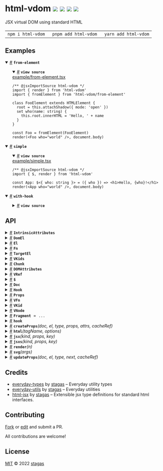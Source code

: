 <h1>
html-vdom <a href="https://npmjs.org/package/html-vdom"><img src="https://img.shields.io/badge/npm-v2.2.1-F00.svg?colorA=000"/></a> <a href="src"><img src="https://img.shields.io/badge/loc-507-FFF.svg?colorA=000"/></a> <a href="https://cdn.jsdelivr.net/npm/html-vdom@2.2.1/dist/html-vdom.min.js"><img src="https://img.shields.io/badge/brotli-2.3K-333.svg?colorA=000"/></a> <a href="LICENSE"><img src="https://img.shields.io/badge/license-MIT-F0B.svg?colorA=000"/></a>
</h1>

<p></p>

JSX virtual DOM using standard HTML

<h4>
<table><tr><td title="Triple click to select and copy paste">
<code>npm i html-vdom </code>
</td><td title="Triple click to select and copy paste">
<code>pnpm add html-vdom </code>
</td><td title="Triple click to select and copy paste">
<code>yarn add html-vdom</code>
</td></tr></table>
</h4>

## Examples

<details id="example$from-element" title="from-element" open><summary><span><a href="#example$from-element">#</a></span>  <code><strong>from-element</strong></code></summary>  <ul>    <details id="source$from-element" title="from-element source code" open><summary><span><a href="#source$from-element">#</a></span>  <code><strong>view source</strong></code></summary>  <a href="example/from-element.tsx">example/from-element.tsx</a>  <p>

```tsx
/** @jsxImportSource html-vdom */
import { render } from 'html-vdom'
import { fromElement } from 'html-vdom/from-element'

class FooElement extends HTMLElement {
  root = this.attachShadow({ mode: 'open' })
  set who(name: string) {
    this.root.innerHTML = 'Hello, ' + name
  }
}

const Foo = fromElement(FooElement)
render(<Foo who="world" />, document.body)
```

</p>
</details></ul></details><details id="example$simple" title="simple" open><summary><span><a href="#example$simple">#</a></span>  <code><strong>simple</strong></code></summary>  <ul>    <details id="source$simple" title="simple source code" open><summary><span><a href="#source$simple">#</a></span>  <code><strong>view source</strong></code></summary>  <a href="example/simple.tsx">example/simple.tsx</a>  <p>

```tsx
/** @jsxImportSource html-vdom */
import { $, render } from 'html-vdom'

const App: $<{ who: string }> = ({ who }) => <h1>Hello, {who}!</h1>
render(<App who="world" />, document.body)
```

</p>
</details></ul></details><details id="example$with-hook" title="with-hook" open><summary><span><a href="#example$with-hook">#</a></span>  <code><strong>with-hook</strong></code></summary>  <ul>    <details id="source$with-hook" title="with-hook source code" ><summary><span><a href="#source$with-hook">#</a></span>  <code><strong>view source</strong></code></summary>  <a href="example/with-hook.tsx">example/with-hook.tsx</a>  <p>

```tsx
/** @jsxImportSource html-vdom */
import { $, Hook, hook, render } from 'html-vdom'

let greeting = 'Hello'
let update: Hook

const App: $<{ who: string }> = ({ who }) => {
  update = hook
  return <h1>{greeting}, {who}!</h1>
}

render(<App who="world" />, document.body)

setTimeout(() => {
  greeting = 'Hiya'
  update()
}, 500)
```

</p>
</details></ul></details>

## API

<p>  <details id="IntrinsicAttributes$137" title="Interface" ><summary><span><a href="#IntrinsicAttributes$137">#</a></span>  <code><strong>IntrinsicAttributes</strong></code>    </summary>  <a href="src/jsx-runtime.ts#L33">src/jsx-runtime.ts#L33</a>  <ul>        <p>  <details id="innerHTML$151" title="Property" ><summary><span><a href="#innerHTML$151">#</a></span>  <code><strong>innerHTML</strong></code>     &ndash; Sets the <code>innerHTML</code> of an element to the <strong>exact</strong> string <strong>without</strong> escaping.</summary>  <a href="src/jsx-runtime.ts#L65">src/jsx-runtime.ts#L65</a>  <ul><p>string</p>        </ul></details><details id="onref$140" title="Method" ><summary><span><a href="#onref$140">#</a></span>  <code><strong>onref</strong></code><em>(el)</em>     &ndash; Custom hook for when element is created.</summary>  <a href="src/jsx-runtime.ts#L49">src/jsx-runtime.ts#L49</a>  <ul>    <p>    <details id="el$142" title="Parameter" ><summary><span><a href="#el$142">#</a></span>  <code><strong>el</strong></code>    </summary>    <ul><p>any</p>        </ul></details>  <p><strong>onref</strong><em>(el)</em>  &nbsp;=&gt;  <ul>void | <details id="__type$143" title="Function" ><summary><span><a href="#__type$143">#</a></span>  <em>()</em>    </summary>    <ul>    <p>      <p><strong></strong><em>()</em>  &nbsp;=&gt;  <ul>void</ul></p></p>    </ul></details></ul></p></p>    </ul></details><details id="onunref$145" title="Method" ><summary><span><a href="#onunref$145">#</a></span>  <code><strong>onunref</strong></code><em>(el)</em>     &ndash; Custom hook for when element is removed.</summary>  <a href="src/jsx-runtime.ts#L54">src/jsx-runtime.ts#L54</a>  <ul>    <p>    <details id="el$147" title="Parameter" ><summary><span><a href="#el$147">#</a></span>  <code><strong>el</strong></code>    </summary>    <ul><p>any</p>        </ul></details>  <p><strong>onunref</strong><em>(el)</em>  &nbsp;=&gt;  <ul>void | <details id="__type$148" title="Function" ><summary><span><a href="#__type$148">#</a></span>  <em>()</em>    </summary>    <ul>    <p>      <p><strong></strong><em>()</em>  &nbsp;=&gt;  <ul>void</ul></p></p>    </ul></details></ul></p></p>    </ul></details></p></ul></details>  <details id="DomEl$155" title="TypeAlias" ><summary><span><a href="#DomEl$155">#</a></span>  <code><strong>DomEl</strong></code>    </summary>  <a href="src/jsx-runtime.ts#L94">src/jsx-runtime.ts#L94</a>  <ul><p><span>Element</span> | <span>CharacterData</span> | <span>ChildNode</span></p>        </ul></details>  <details id="El$153" title="TypeAlias" ><summary><span><a href="#El$153">#</a></span>  <code><strong>El</strong></code>    </summary>  <a href="src/jsx-runtime.ts#L95">src/jsx-runtime.ts#L95</a>  <ul><p><a href="#DomEl$155">DomEl</a> | <a href="#Chunk$61">Chunk</a></p>        </ul></details>  <details id="Fn$133" title="TypeAlias" ><summary><span><a href="#Fn$133">#</a></span>  <code><strong>Fn</strong></code>    </summary>  <a href="src/jsx-runtime.ts#L81">src/jsx-runtime.ts#L81</a>  <ul><p><details id="__type$134" title="Function" ><summary><span><a href="#__type$134">#</a></span>  <em>(args)</em>    </summary>    <ul>    <p>    <details id="args$136" title="Parameter" ><summary><span><a href="#args$136">#</a></span>  <code><strong>args</strong></code>    </summary>    <ul><p>any</p>        </ul></details>  <p><strong></strong><em>(args)</em>  &nbsp;=&gt;  <ul>any</ul></p></p>    </ul></details></p>        </ul></details>  <details id="TargetEl$152" title="TypeAlias" ><summary><span><a href="#TargetEl$152">#</a></span>  <code><strong>TargetEl</strong></code>    </summary>  <a href="src/jsx-runtime.ts#L96">src/jsx-runtime.ts#L96</a>  <ul><p><a href="#El$153">El</a> | <span>DocumentFragment</span></p>        </ul></details>  <details id="VKids$126" title="TypeAlias" ><summary><span><a href="#VKids$126">#</a></span>  <code><strong>VKids</strong></code>    </summary>  <a href="src/jsx-runtime.ts#L85">src/jsx-runtime.ts#L85</a>  <ul><p><a href="#VKid$43">VKid</a>  [] &amp; <span>Partial</span>&lt;{<p>  <details id="dom$129" title="Property" ><summary><span><a href="#dom$129">#</a></span>  <code><strong>dom</strong></code>    </summary>  <a href="src/jsx-runtime.ts#L89">src/jsx-runtime.ts#L89</a>  <ul><p><a href="#El$153">El</a>  []</p>        </ul></details><details id="flatDom$130" title="Property" ><summary><span><a href="#flatDom$130">#</a></span>  <code><strong>flatDom</strong></code>    </summary>  <a href="src/jsx-runtime.ts#L90">src/jsx-runtime.ts#L90</a>  <ul><p><a href="#DomEl$155">DomEl</a>  []</p>        </ul></details><details id="keyed$131" title="Property" ><summary><span><a href="#keyed$131">#</a></span>  <code><strong>keyed</strong></code>    </summary>  <a href="src/jsx-runtime.ts#L91">src/jsx-runtime.ts#L91</a>  <ul><p><span>Map</span>&lt;string, number&gt;</p>        </ul></details><details id="mapped$132" title="Property" ><summary><span><a href="#mapped$132">#</a></span>  <code><strong>mapped</strong></code>    </summary>  <a href="src/jsx-runtime.ts#L92">src/jsx-runtime.ts#L92</a>  <ul><p><span>Map</span>&lt;<a href="#El$153">El</a>, <a href="#VKid$43">VKid</a>&gt;</p>        </ul></details><details id="running$128" title="Property" ><summary><span><a href="#running$128">#</a></span>  <code><strong>running</strong></code>    </summary>  <a href="src/jsx-runtime.ts#L88">src/jsx-runtime.ts#L88</a>  <ul><p>boolean</p>        </ul></details></p>}&gt;</p>        </ul></details><details id="Chunk$61" title="Class" ><summary><span><a href="#Chunk$61">#</a></span>  <code><strong>Chunk</strong></code>    </summary>  <a href="src/jsx-runtime.ts#L126">src/jsx-runtime.ts#L126</a>  <ul>        <p>  <details id="constructor$62" title="Constructor" ><summary><span><a href="#constructor$62">#</a></span>  <code><strong>constructor</strong></code><em>(arrayLength)</em>    </summary>    <ul>    <p>  <details id="new Chunk$63" title="ConstructorSignature" ><summary><span><a href="#new Chunk$63">#</a></span>  <code><strong>new Chunk</strong></code><em>()</em>    </summary>    <ul><p><a href="#Chunk$61">Chunk</a></p>      <p>  <details id="arrayLength$64" title="Parameter" ><summary><span><a href="#arrayLength$64">#</a></span>  <code><strong>arrayLength</strong></code>    </summary>    <ul><p>number</p>        </ul></details></p>  </ul></details></p>    </ul></details><details id="dom$66" title="Property" ><summary><span><a href="#dom$66">#</a></span>  <code><strong>dom</strong></code>  <span><span>&nbsp;=&nbsp;</span>  <code>[]</code></span>  </summary>  <a href="src/jsx-runtime.ts#L128">src/jsx-runtime.ts#L128</a>  <ul><p><a href="#El$153">El</a>  []</p>        </ul></details><details id="firstChild$65" title="Property" ><summary><span><a href="#firstChild$65">#</a></span>  <code><strong>firstChild</strong></code>    </summary>  <a href="src/jsx-runtime.ts#L127">src/jsx-runtime.ts#L127</a>  <ul><p>any</p>        </ul></details><details id="last$67" title="Accessor" ><summary><span><a href="#last$67">#</a></span>  <code><strong>last</strong></code>    </summary>  <a href="src/jsx-runtime.ts#L129">src/jsx-runtime.ts#L129</a>  <ul>        </ul></details><details id="nextSibling$69" title="Accessor" ><summary><span><a href="#nextSibling$69">#</a></span>  <code><strong>nextSibling</strong></code>    </summary>  <a href="src/jsx-runtime.ts#L132">src/jsx-runtime.ts#L132</a>  <ul>        </ul></details><details id="after$74" title="Method" ><summary><span><a href="#after$74">#</a></span>  <code><strong>after</strong></code><em>(x)</em>    </summary>  <a href="src/jsx-runtime.ts#L141">src/jsx-runtime.ts#L141</a>  <ul>    <p>    <details id="x$76" title="Parameter" ><summary><span><a href="#x$76">#</a></span>  <code><strong>x</strong></code>    </summary>    <ul><p><span>Node</span></p>        </ul></details>  <p><strong>after</strong><em>(x)</em>  &nbsp;=&gt;  <ul>void</ul></p></p>    </ul></details><details id="appendChild$71" title="Method" ><summary><span><a href="#appendChild$71">#</a></span>  <code><strong>appendChild</strong></code><em>(x)</em>    </summary>  <a href="src/jsx-runtime.ts#L138">src/jsx-runtime.ts#L138</a>  <ul>    <p>    <details id="x$73" title="Parameter" ><summary><span><a href="#x$73">#</a></span>  <code><strong>x</strong></code>    </summary>    <ul><p>any</p>        </ul></details>  <p><strong>appendChild</strong><em>(x)</em>  &nbsp;=&gt;  <ul>void</ul></p></p>    </ul></details><details id="remove$79" title="Method" ><summary><span><a href="#remove$79">#</a></span>  <code><strong>remove</strong></code><em>()</em>    </summary>  <a href="src/jsx-runtime.ts#L147">src/jsx-runtime.ts#L147</a>  <ul>    <p>      <p><strong>remove</strong><em>()</em>  &nbsp;=&gt;  <ul>void</ul></p></p>    </ul></details><details id="removeChild$81" title="Method" ><summary><span><a href="#removeChild$81">#</a></span>  <code><strong>removeChild</strong></code><em>(x)</em>    </summary>  <a href="src/jsx-runtime.ts#L154">src/jsx-runtime.ts#L154</a>  <ul>    <p>    <details id="x$83" title="Parameter" ><summary><span><a href="#x$83">#</a></span>  <code><strong>x</strong></code>    </summary>    <ul><p>any</p>        </ul></details>  <p><strong>removeChild</strong><em>(x)</em>  &nbsp;=&gt;  <ul>void</ul></p></p>    </ul></details><details id="save$77" title="Method" ><summary><span><a href="#save$77">#</a></span>  <code><strong>save</strong></code><em>()</em>    </summary>  <a href="src/jsx-runtime.ts#L144">src/jsx-runtime.ts#L144</a>  <ul>    <p>      <p><strong>save</strong><em>()</em>  &nbsp;=&gt;  <ul>void</ul></p></p>    </ul></details></p></ul></details><details id="DOMAttributes$109" title="Interface" ><summary><span><a href="#DOMAttributes$109">#</a></span>  <code><strong>DOMAttributes</strong></code>    </summary>  <a href="src/jsx-runtime.ts#L10">src/jsx-runtime.ts#L10</a>  <ul>        <p>  <details id="innerHTML$123" title="Property" ><summary><span><a href="#innerHTML$123">#</a></span>  <code><strong>innerHTML</strong></code>     &ndash; Sets the <code>innerHTML</code> of an element to the <strong>exact</strong> string <strong>without</strong> escaping.</summary>  <a href="src/jsx-runtime.ts#L65">src/jsx-runtime.ts#L65</a>  <ul><p>string</p>        </ul></details><details id="onref$112" title="Method" ><summary><span><a href="#onref$112">#</a></span>  <code><strong>onref</strong></code><em>(el)</em>     &ndash; Custom hook for when element is created.</summary>  <a href="src/jsx-runtime.ts#L49">src/jsx-runtime.ts#L49</a>  <ul>    <p>    <details id="el$114" title="Parameter" ><summary><span><a href="#el$114">#</a></span>  <code><strong>el</strong></code>    </summary>    <ul><p>any</p>        </ul></details>  <p><strong>onref</strong><em>(el)</em>  &nbsp;=&gt;  <ul>void | <details id="__type$115" title="Function" ><summary><span><a href="#__type$115">#</a></span>  <em>()</em>    </summary>    <ul>    <p>      <p><strong></strong><em>()</em>  &nbsp;=&gt;  <ul>void</ul></p></p>    </ul></details></ul></p></p>    </ul></details><details id="onunref$117" title="Method" ><summary><span><a href="#onunref$117">#</a></span>  <code><strong>onunref</strong></code><em>(el)</em>     &ndash; Custom hook for when element is removed.</summary>  <a href="src/jsx-runtime.ts#L54">src/jsx-runtime.ts#L54</a>  <ul>    <p>    <details id="el$119" title="Parameter" ><summary><span><a href="#el$119">#</a></span>  <code><strong>el</strong></code>    </summary>    <ul><p>any</p>        </ul></details>  <p><strong>onunref</strong><em>(el)</em>  &nbsp;=&gt;  <ul>void | <details id="__type$120" title="Function" ><summary><span><a href="#__type$120">#</a></span>  <em>()</em>    </summary>    <ul>    <p>      <p><strong></strong><em>()</em>  &nbsp;=&gt;  <ul>void</ul></p></p>    </ul></details></ul></p></p>    </ul></details></p></ul></details><details id="VRef$31" title="Interface" ><summary><span><a href="#VRef$31">#</a></span>  <code><strong>VRef</strong></code>    </summary>  <a href="src/jsx-runtime.ts#L77">src/jsx-runtime.ts#L77</a>  <ul>        <p>  <details id="current$32" title="Property" ><summary><span><a href="#current$32">#</a></span>  <code><strong>current</strong></code>    </summary>  <a href="src/jsx-runtime.ts#L78">src/jsx-runtime.ts#L78</a>  <ul><p><code>null</code> | void | <a href="#T$33">T</a></p>        </ul></details></p></ul></details><details id="$$24" title="TypeAlias" ><summary><span><a href="#$$24">#</a></span>  <code><strong>$</strong></code>    </summary>  <a href="src/jsx-runtime.ts#L75">src/jsx-runtime.ts#L75</a>  <ul><p><details id="__type$25" title="Function" ><summary><span><a href="#__type$25">#</a></span>  <em>(props)</em>    </summary>    <ul>    <p>    <details id="props$27" title="Parameter" ><summary><span><a href="#props$27">#</a></span>  <code><strong>props</strong></code>    </summary>    <ul><p><a href="#T$30">T</a> &amp; {<p>  <details id="children$29" title="Property" ><summary><span><a href="#children$29">#</a></span>  <code><strong>children</strong></code>    </summary>  <a href="src/jsx-runtime.ts#L75">src/jsx-runtime.ts#L75</a>  <ul><p>any</p>        </ul></details></p>}</p>        </ul></details>  <p><strong></strong><em>(props)</em>  &nbsp;=&gt;  <ul><span>JSX.Element</span></ul></p></p>    </ul></details></p>        </ul></details><details id="Doc$34" title="TypeAlias" ><summary><span><a href="#Doc$34">#</a></span>  <code><strong>Doc</strong></code>    </summary>  <a href="src/jsx-runtime.ts#L82">src/jsx-runtime.ts#L82</a>  <ul><p><details id="__type$35" title="Function" ><summary><span><a href="#__type$35">#</a></span>  <em>(tag, opts)</em>    </summary>    <ul>    <p>    <details id="tag$37" title="Parameter" ><summary><span><a href="#tag$37">#</a></span>  <code><strong>tag</strong></code>    </summary>    <ul><p>string</p>        </ul></details><details id="opts$38" title="Parameter" ><summary><span><a href="#opts$38">#</a></span>  <code><strong>opts</strong></code>    </summary>    <ul><p><span>ElementCreationOptions</span></p>        </ul></details>  <p><strong></strong><em>(tag, opts)</em>  &nbsp;=&gt;  <ul><span>Element</span></ul></p></p>    </ul></details></p>        </ul></details><details id="Hook$44" title="TypeAlias" ><summary><span><a href="#Hook$44">#</a></span>  <code><strong>Hook</strong></code>    </summary>  <a href="src/jsx-runtime.ts#L98">src/jsx-runtime.ts#L98</a>  <ul><p><a href="#Fn$133">Fn</a> &amp; {<p>  <details id="fn$46" title="Property" ><summary><span><a href="#fn$46">#</a></span>  <code><strong>fn</strong></code>    </summary>  <a href="src/jsx-runtime.ts#L98">src/jsx-runtime.ts#L98</a>  <ul><p><a href="#Fn$133">Fn</a></p>        </ul></details><details id="onremove$47" title="Property" ><summary><span><a href="#onremove$47">#</a></span>  <code><strong>onremove</strong></code>    </summary>  <a href="src/jsx-runtime.ts#L98">src/jsx-runtime.ts#L98</a>  <ul><p><a href="#Fn$133">Fn</a></p>        </ul></details></p>} &amp; <span>Record</span>&lt;string, any&gt;</p>        </ul></details><details id="Props$48" title="TypeAlias" ><summary><span><a href="#Props$48">#</a></span>  <code><strong>Props</strong></code>    </summary>  <a href="src/jsx-runtime.ts#L99">src/jsx-runtime.ts#L99</a>  <ul><p><span>Record</span>&lt;string, any&gt;</p>        </ul></details><details id="VFn$39" title="TypeAlias" ><summary><span><a href="#VFn$39">#</a></span>  <code><strong>VFn</strong></code>    </summary>  <a href="src/jsx-runtime.ts#L83">src/jsx-runtime.ts#L83</a>  <ul><p><details id="__type$40" title="Function" ><summary><span><a href="#__type$40">#</a></span>  <em>(props)</em>    </summary>    <ul>    <p>    <details id="props$42" title="Parameter" ><summary><span><a href="#props$42">#</a></span>  <code><strong>props</strong></code>    </summary>    <ul><p>any</p>        </ul></details>  <p><strong></strong><em>(props)</em>  &nbsp;=&gt;  <ul><a href="#VKid$43">VKid</a></ul></p></p>    </ul></details></p>        </ul></details><details id="VKid$43" title="TypeAlias" ><summary><span><a href="#VKid$43">#</a></span>  <code><strong>VKid</strong></code>    </summary>  <a href="src/jsx-runtime.ts#L84">src/jsx-runtime.ts#L84</a>  <ul><p><a href="#VKids$126">VKids</a> | <a href="#VNode$84">VNode</a>&lt;any&gt; | string | number | boolean | <code>null</code> | undefined | void</p>        </ul></details><details id="VNode$84" title="TypeAlias" ><summary><span><a href="#VNode$84">#</a></span>  <code><strong>VNode</strong></code>    </summary>  <a href="src/jsx-runtime.ts#L100">src/jsx-runtime.ts#L100</a>  <ul><p>{<p>  <details id="hook$89" title="Property" ><summary><span><a href="#hook$89">#</a></span>  <code><strong>hook</strong></code>    </summary>  <a href="src/jsx-runtime.ts#L104">src/jsx-runtime.ts#L104</a>  <ul><p><a href="#Hook$44">Hook</a></p>        </ul></details><details id="keep$90" title="Property" ><summary><span><a href="#keep$90">#</a></span>  <code><strong>keep</strong></code>    </summary>  <a href="src/jsx-runtime.ts#L105">src/jsx-runtime.ts#L105</a>  <ul><p>boolean</p>        </ul></details><details id="key$88" title="Property" ><summary><span><a href="#key$88">#</a></span>  <code><strong>key</strong></code>    </summary>  <a href="src/jsx-runtime.ts#L103">src/jsx-runtime.ts#L103</a>  <ul><p>string</p>        </ul></details><details id="kind$86" title="Property" ><summary><span><a href="#kind$86">#</a></span>  <code><strong>kind</strong></code>    </summary>  <a href="src/jsx-runtime.ts#L101">src/jsx-runtime.ts#L101</a>  <ul><p><a href="#T$93">T</a></p>        </ul></details><details id="props$87" title="Property" ><summary><span><a href="#props$87">#</a></span>  <code><strong>props</strong></code>    </summary>  <a href="src/jsx-runtime.ts#L102">src/jsx-runtime.ts#L102</a>  <ul><p><a href="#Props$48">Props</a></p>        </ul></details><details id="onunref$91" title="Method" ><summary><span><a href="#onunref$91">#</a></span>  <code><strong>onunref</strong></code><em>()</em>    </summary>  <a href="src/jsx-runtime.ts#L106">src/jsx-runtime.ts#L106</a>  <ul>    <p>      <p><strong>onunref</strong><em>()</em>  &nbsp;=&gt;  <ul>void</ul></p></p>    </ul></details></p>}</p>        </ul></details><details id="Fragment$49" title="Variable" ><summary><span><a href="#Fragment$49">#</a></span>  <code><strong>Fragment</strong></code>  <span><span>&nbsp;=&nbsp;</span>  <code>...</code></span>  </summary>  <a href="src/jsx-runtime.ts#L109">src/jsx-runtime.ts#L109</a>  <ul><p>typeof   <a href="#Fragment$49">Fragment</a></p>        </ul></details><details id="hook$60" title="Variable" ><summary><span><a href="#hook$60">#</a></span>  <code><strong>hook</strong></code>    </summary>  <a href="src/jsx-runtime.ts#L116">src/jsx-runtime.ts#L116</a>  <ul><p><a href="#Hook$44">Hook</a></p>        </ul></details><details id="createProps$9" title="Function" ><summary><span><a href="#createProps$9">#</a></span>  <code><strong>createProps</strong></code><em>(doc, el, type, props, attrs, cacheRef)</em>    </summary>  <a href="src/props.ts#L102">src/props.ts#L102</a>  <ul>    <p>    <details id="doc$11" title="Parameter" ><summary><span><a href="#doc$11">#</a></span>  <code><strong>doc</strong></code>    </summary>    <ul><p><a href="#Doc$34">Doc</a></p>        </ul></details><details id="el$12" title="Parameter" ><summary><span><a href="#el$12">#</a></span>  <code><strong>el</strong></code>    </summary>    <ul><p><span>Element</span></p>        </ul></details><details id="type$13" title="Parameter" ><summary><span><a href="#type$13">#</a></span>  <code><strong>type</strong></code>    </summary>    <ul><p>string</p>        </ul></details><details id="props$14" title="Parameter" ><summary><span><a href="#props$14">#</a></span>  <code><strong>props</strong></code>  <span><span>&nbsp;=&nbsp;</span>  <code>{}</code></span>  </summary>    <ul><p><a href="#Props$48">Props</a></p>        </ul></details><details id="attrs$15" title="Parameter" ><summary><span><a href="#attrs$15">#</a></span>  <code><strong>attrs</strong></code>  <span><span>&nbsp;=&nbsp;</span>  <code>{}</code></span>  </summary>    <ul><p><span>Record</span>&lt;string, <span>Attr</span>&gt;</p>        </ul></details><details id="cacheRef$16" title="Parameter" ><summary><span><a href="#cacheRef$16">#</a></span>  <code><strong>cacheRef</strong></code>  <span><span>&nbsp;=&nbsp;</span>  <code>el</code></span>  </summary>    <ul><p>object</p>        </ul></details>  <p><strong>createProps</strong><em>(doc, el, type, props, attrs, cacheRef)</em>  &nbsp;=&gt;  <ul>void</ul></p></p>    </ul></details><details id="html$94" title="Function" ><summary><span><a href="#html$94">#</a></span>  <code><strong>html</strong></code><em>(tagName, options)</em>    </summary>  <a href="src/jsx-runtime.ts#L165">src/jsx-runtime.ts#L165</a>  <ul>    <p>    <details id="tagName$97" title="Parameter" ><summary><span><a href="#tagName$97">#</a></span>  <code><strong>tagName</strong></code>    </summary>    <ul><p><a href="#K$96">K</a></p>        </ul></details><details id="options$98" title="Parameter" ><summary><span><a href="#options$98">#</a></span>  <code><strong>options</strong></code>    </summary>    <ul><p><span>ElementCreationOptions</span></p>        </ul></details>  <p><strong>html</strong>&lt;<span>K</span>&gt;<em>(tagName, options)</em>  &nbsp;=&gt;  <ul><span>HTMLElementTagNameMap</span>  [<a href="#K$96">K</a>]</ul></p>  <details id="tagName$101" title="Parameter" ><summary><span><a href="#tagName$101">#</a></span>  <code><strong>tagName</strong></code>    </summary>    <ul><p><a href="#K$100">K</a></p>        </ul></details><details id="options$102" title="Parameter" ><summary><span><a href="#options$102">#</a></span>  <code><strong>options</strong></code>    </summary>    <ul><p><span>ElementCreationOptions</span></p>        </ul></details>  <p><strong>html</strong>&lt;<span>K</span>&gt;<em>(tagName, options)</em>  &nbsp;=&gt;  <ul><span>HTMLElementDeprecatedTagNameMap</span>  [<a href="#K$100">K</a>]</ul></p>  <details id="tagName$104" title="Parameter" ><summary><span><a href="#tagName$104">#</a></span>  <code><strong>tagName</strong></code>    </summary>    <ul><p>string</p>        </ul></details><details id="options$105" title="Parameter" ><summary><span><a href="#options$105">#</a></span>  <code><strong>options</strong></code>    </summary>    <ul><p><span>ElementCreationOptions</span></p>        </ul></details>  <p><strong>html</strong><em>(tagName, options)</em>  &nbsp;=&gt;  <ul><span>HTMLElement</span></ul></p></p>    </ul></details><details id="jsx$50" title="Function" ><summary><span><a href="#jsx$50">#</a></span>  <code><strong>jsx</strong></code><em>(kind, props, key)</em>    </summary>  <a href="src/jsx-runtime.ts#L110">src/jsx-runtime.ts#L110</a>  <ul>    <p>    <details id="kind$52" title="Parameter" ><summary><span><a href="#kind$52">#</a></span>  <code><strong>kind</strong></code>    </summary>    <ul><p>any</p>        </ul></details><details id="props$53" title="Parameter" ><summary><span><a href="#props$53">#</a></span>  <code><strong>props</strong></code>    </summary>    <ul><p>any</p>        </ul></details><details id="key$54" title="Parameter" ><summary><span><a href="#key$54">#</a></span>  <code><strong>key</strong></code>    </summary>    <ul><p>any</p>        </ul></details>  <p><strong>jsx</strong><em>(kind, props, key)</em>  &nbsp;=&gt;  <ul><a href="#VKid$43">VKid</a></ul></p></p>    </ul></details><details id="jsxs$55" title="Function" ><summary><span><a href="#jsxs$55">#</a></span>  <code><strong>jsxs</strong></code><em>(kind, props, key)</em>    </summary>  <a href="src/jsx-runtime.ts#L114">src/jsx-runtime.ts#L114</a>  <ul>    <p>    <details id="kind$57" title="Parameter" ><summary><span><a href="#kind$57">#</a></span>  <code><strong>kind</strong></code>    </summary>    <ul><p>any</p>        </ul></details><details id="props$58" title="Parameter" ><summary><span><a href="#props$58">#</a></span>  <code><strong>props</strong></code>    </summary>    <ul><p>any</p>        </ul></details><details id="key$59" title="Parameter" ><summary><span><a href="#key$59">#</a></span>  <code><strong>key</strong></code>    </summary>    <ul><p>any</p>        </ul></details>  <p><strong>jsxs</strong><em>(kind, props, key)</em>  &nbsp;=&gt;  <ul><a href="#VKid$43">VKid</a></ul></p></p>    </ul></details><details id="render$1" title="Function" ><summary><span><a href="#render$1">#</a></span>  <code><strong>render</strong></code><em>(n)</em>    </summary>  <a href="src/jsx-runtime.ts#L178">src/jsx-runtime.ts#L178</a>  <ul>    <p>    <details id="n$3" title="Parameter" ><summary><span><a href="#n$3">#</a></span>  <code><strong>n</strong></code>    </summary>    <ul><p><a href="#VKid$43">VKid</a></p>        </ul></details>  <p><strong>render</strong><em>(n)</em>  &nbsp;=&gt;  <ul><span>DocumentFragment</span></ul></p>  <details id="n$5" title="Parameter" ><summary><span><a href="#n$5">#</a></span>  <code><strong>n</strong></code>    </summary>    <ul><p><a href="#VKid$43">VKid</a></p>        </ul></details><details id="el$6" title="Parameter" ><summary><span><a href="#el$6">#</a></span>  <code><strong>el</strong></code>    </summary>    <ul><p><a href="#TargetEl$152">TargetEl</a></p>        </ul></details><details id="doc$7" title="Parameter" ><summary><span><a href="#doc$7">#</a></span>  <code><strong>doc</strong></code>    </summary>    <ul><p><a href="#Doc$34">Doc</a></p>        </ul></details><details id="withNull$8" title="Parameter" ><summary><span><a href="#withNull$8">#</a></span>  <code><strong>withNull</strong></code>    </summary>    <ul><p>boolean</p>        </ul></details>  <p><strong>render</strong><em>(n, el, doc, withNull)</em>  &nbsp;=&gt;  <ul><a href="#TargetEl$152">TargetEl</a></ul></p></p>    </ul></details><details id="svg$106" title="Function" ><summary><span><a href="#svg$106">#</a></span>  <code><strong>svg</strong></code><em>(args)</em>    </summary>  <a href="src/jsx-runtime.ts#L166">src/jsx-runtime.ts#L166</a>  <ul>    <p>    <details id="args$108" title="Parameter" ><summary><span><a href="#args$108">#</a></span>  <code><strong>args</strong></code>    </summary>    <ul><p>[  named-tuple-member, named-tuple-member  ]</p>        </ul></details>  <p><strong>svg</strong><em>(args)</em>  &nbsp;=&gt;  <ul><span>Element</span></ul></p></p>    </ul></details><details id="updateProps$17" title="Function" ><summary><span><a href="#updateProps$17">#</a></span>  <code><strong>updateProps</strong></code><em>(doc, el, type, next, cacheRef)</em>    </summary>  <a href="src/props.ts#L114">src/props.ts#L114</a>  <ul>    <p>    <details id="doc$19" title="Parameter" ><summary><span><a href="#doc$19">#</a></span>  <code><strong>doc</strong></code>    </summary>    <ul><p><a href="#Doc$34">Doc</a></p>        </ul></details><details id="el$20" title="Parameter" ><summary><span><a href="#el$20">#</a></span>  <code><strong>el</strong></code>    </summary>    <ul><p><span>Element</span></p>        </ul></details><details id="type$21" title="Parameter" ><summary><span><a href="#type$21">#</a></span>  <code><strong>type</strong></code>    </summary>    <ul><p>string</p>        </ul></details><details id="next$22" title="Parameter" ><summary><span><a href="#next$22">#</a></span>  <code><strong>next</strong></code>  <span><span>&nbsp;=&nbsp;</span>  <code>{}</code></span>  </summary>    <ul><p><a href="#Props$48">Props</a></p>        </ul></details><details id="cacheRef$23" title="Parameter" ><summary><span><a href="#cacheRef$23">#</a></span>  <code><strong>cacheRef</strong></code>  <span><span>&nbsp;=&nbsp;</span>  <code>el</code></span>  </summary>    <ul><p>object</p>        </ul></details>  <p><strong>updateProps</strong><em>(doc, el, type, next, cacheRef)</em>  &nbsp;=&gt;  <ul>void</ul></p></p>    </ul></details></p>

## Credits

- [everyday-types](https://npmjs.org/package/everyday-types) by [stagas](https://github.com/stagas) &ndash; Everyday utility types
- [everyday-utils](https://npmjs.org/package/everyday-utils) by [stagas](https://github.com/stagas) &ndash; Everyday utilities
- [html-jsx](https://npmjs.org/package/html-jsx) by [stagas](https://github.com/stagas) &ndash; Extensible jsx type definitions for standard html interfaces.

## Contributing

[Fork](https://github.com/stagas/html-vdom/fork) or [edit](https://github.dev/stagas/html-vdom) and submit a PR.

All contributions are welcome!

## License

<a href="LICENSE">MIT</a> &copy; 2022 [stagas](https://github.com/stagas)
